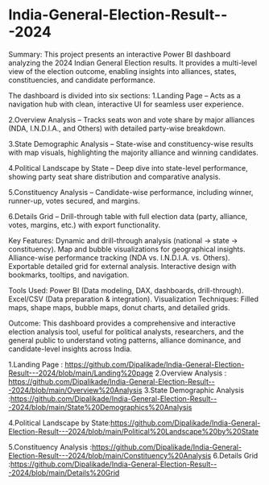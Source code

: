 # India-General-Election-Result---2024
Summary:
This project presents an interactive Power BI dashboard analyzing the 2024 Indian General Election results. It provides a multi-level view of the election outcome, enabling insights into alliances, states, constituencies, and candidate performance.

The dashboard is divided into six sections:
1.Landing Page – Acts as a navigation hub with clean, interactive UI for seamless user experience.

2.Overview Analysis – Tracks seats won and vote share by major alliances (NDA, I.N.D.I.A., and Others) with detailed party-wise breakdown.

3.State Demographic Analysis – State-wise and constituency-wise results with map visuals, highlighting the majority alliance and winning candidates.

4.Political Landscape by State – Deep dive into state-level performance, showing party seat share distribution and comparative analysis.

5.Constituency Analysis – Candidate-wise performance, including winner, runner-up, votes secured, and margins.

6.Details Grid – Drill-through table with full election data (party, alliance, votes, margins, etc.) with export functionality.



Key Features:
Dynamic and drill-through analysis (national → state → constituency).
Map and bubble visualizations for geographical insights.
Alliance-wise performance tracking (NDA vs. I.N.D.I.A. vs. Others).
Exportable detailed grid for external analysis.
Interactive design with bookmarks, tooltips, and navigation.

Tools Used:
Power BI (Data modeling, DAX, dashboards, drill-through).
Excel/CSV (Data preparation & integration).
Visualization Techniques: Filled maps, shape maps, bubble maps, donut charts, and detailed grids.

Outcome:
This dashboard provides a comprehensive and interactive election analysis tool, useful for political analysts, researchers, and the general public to understand voting patterns, alliance dominance, and candidate-level insights across India.

1.Landing Page : https://github.com/Dipalikade/India-General-Election-Result---2024/blob/main/Landing%20page
2.Overview Analysis : https://github.com/Dipalikade/India-General-Election-Result---2024/blob/main/Overview%20Analysis
3.State Demographic Analysis :https://github.com/Dipalikade/India-General-Election-Result---2024/blob/main/State%20Demographics%20Analysis

4.Political Landscape by State:https://github.com/Dipalikade/India-General-Election-Result---2024/blob/main/Political%20Landscape%20by%20State

5.Constituency Analysis :https://github.com/Dipalikade/India-General-Election-Result---2024/blob/main/Constituency%20Analysis
6.Details Grid :https://github.com/Dipalikade/India-General-Election-Result---2024/blob/main/Details%20Grid

